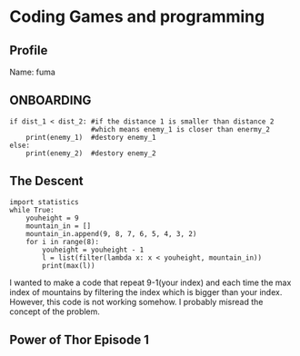 # Coding Games and programming #
## Profile ##
Name: fuma

## ONBOARDING ##
```
if dist_1 < dist_2: #if the distance 1 is smaller than distance 2
                    #which means enemy_1 is closer than enermy_2
    print(enemy_1)  #destory enemy_1
else:               
    print(enemy_2)  #destory enemy_2
```

## The Descent ## 
```
import statistics
while True:
    youheight = 9
    mountain_in = []
    mountain_in.append(9, 8, 7, 6, 5, 4, 3, 2)
    for i in range(8):
        youheight = youheight - 1
        l = list(filter(lambda x: x < youheight, mountain_in))
        print(max(l))
 ```
 I wanted to make a code that repeat 9-1(your index) and each time the max index of mountains by filtering the index which is bigger than your index. However, this code is not working somehow. I probably misread the concept of the problem.

## Power of Thor Episode 1 ##
```
```
